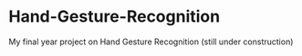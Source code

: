 # Hand-Gesture-Recognition
My final year project on Hand Gesture Recognition
(still under construction)
